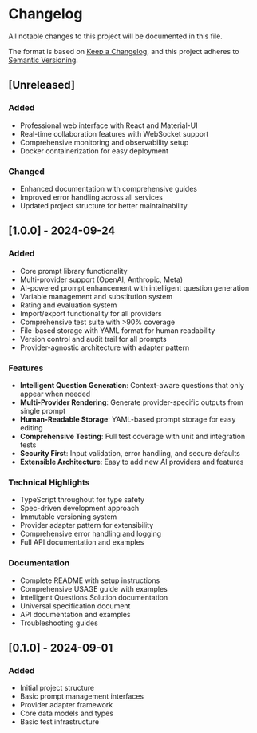 # Changelog

All notable changes to this project will be documented in this file.

The format is based on [Keep a Changelog](https://keepachangelog.com/en/1.0.0/),
and this project adheres to [Semantic Versioning](https://semver.org/spec/v2.0.0.html).

## [Unreleased]

### Added
- Professional web interface with React and Material-UI
- Real-time collaboration features with WebSocket support
- Comprehensive monitoring and observability setup
- Docker containerization for easy deployment

### Changed
- Enhanced documentation with comprehensive guides
- Improved error handling across all services
- Updated project structure for better maintainability

## [1.0.0] - 2024-09-24

### Added
- Core prompt library functionality
- Multi-provider support (OpenAI, Anthropic, Meta)
- AI-powered prompt enhancement with intelligent question generation
- Variable management and substitution system
- Rating and evaluation system
- Import/export functionality for all providers
- Comprehensive test suite with >90% coverage
- File-based storage with YAML format for human readability
- Version control and audit trail for all prompts
- Provider-agnostic architecture with adapter pattern

### Features
- **Intelligent Question Generation**: Context-aware questions that only appear when needed
- **Multi-Provider Rendering**: Generate provider-specific outputs from single prompt
- **Human-Readable Storage**: YAML-based prompt storage for easy editing
- **Comprehensive Testing**: Full test coverage with unit and integration tests
- **Security First**: Input validation, error handling, and secure defaults
- **Extensible Architecture**: Easy to add new AI providers and features

### Technical Highlights
- TypeScript throughout for type safety
- Spec-driven development approach
- Immutable versioning system
- Provider adapter pattern for extensibility
- Comprehensive error handling and logging
- Full API documentation and examples

### Documentation
- Complete README with setup instructions
- Comprehensive USAGE guide with examples
- Intelligent Questions Solution documentation
- Universal specification document
- API documentation and examples
- Troubleshooting guides

## [0.1.0] - 2024-09-01

### Added
- Initial project structure
- Basic prompt management interfaces
- Provider adapter framework
- Core data models and types
- Basic test infrastructure